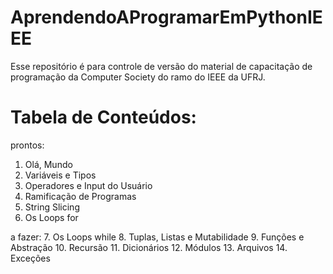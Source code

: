 # AprendendoAProgramarEmPythonIEEE
Esse repositório é para controle de versão do material de capacitação de programação da Computer Society do ramo do IEEE da UFRJ.

# Tabela de Conteúdos:
prontos:
1. Olá, Mundo 
2. Variáveis e Tipos 
3. Operadores e Input do Usuário 
4. Ramificação de Programas 
5. String Slicing 
6. Os Loops for

a fazer:
7. Os Loops while
8. Tuplas, Listas e Mutabilidade
9. Funções e Abstração
10. Recursão
11. Dicionários
12. Módulos
13. Arquivos
14. Exceções
